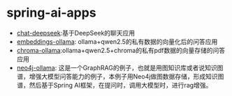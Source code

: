 # spring-ai-apps
- [chat-deepseek](chat-deepseek):基于DeepSeek的聊天应用
- [embeddings-ollama](embeddings-ollama): ollama+qwen2.5的私有数据的向量化后的问答应用
- [chroma-ollama](chroma-ollama):ollama+qwen2.5+chroma的私有pdf数据的向量存储的问答应用
- [neo4j-ollama](neo4j-ollama): 这是一个GraphRAG的例子，也就是用图知识库或者说知识图谱，增强大模型问答能力的例子，本例子用Neo4j做图数据存储，形成知识图谱，然后基于Spring AI框架，在提问时，调用大模型时，进行rag增强。
